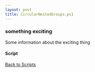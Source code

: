 ```yaml
---
layout: post
title: CircularNestedGroups.ps1
---
```


### something exciting

Some information about the exciting thing

#### Script

<script src="https://gist-it.appspot.com/github.com/BanterBoy/scripts-blog/blob/master/PowerShell/scripts/activeDirectory/CircularNestedGroups.ps1" crossorigin="anonymous"></script>

<a href="/menu/_pages/scripts.html">Back to Scripts</a>
